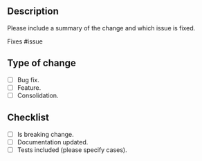 ## Description

Please include a summary of the change and which issue is fixed.

Fixes #issue

## Type of change
- [ ] Bug fix.
- [ ] Feature.
- [ ] Consolidation.

## Checklist
- [ ] Is breaking change.
- [ ] Documentation updated.
- [ ] Tests included (please specify cases).
